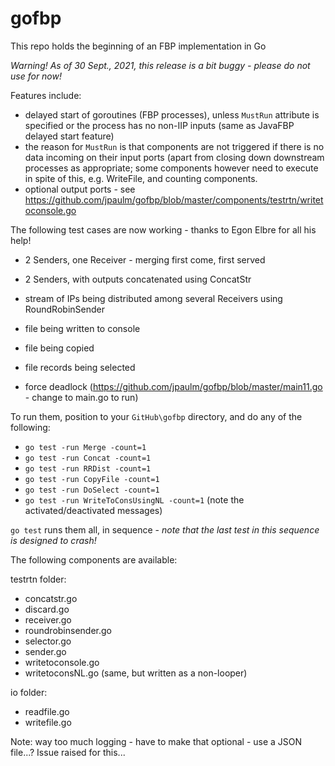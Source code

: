 # gofbp 

This repo holds the beginning of an FBP implementation in Go

*Warning!  As of 30 Sept., 2021, this release is a bit buggy - please do not use for now!* 

Features include:

- delayed start of goroutines (FBP processes), unless `MustRun` attribute is specified or the process has no non-IIP inputs (same as JavaFBP delayed start feature) 
- the reason for `MustRun` is that components are not triggered if there is no data incoming on their input ports (apart from closing down downstream processes as appropriate;  some components however need to execute in spite of this, e.g. WriteFile, and counting components.
- optional output ports - see https://github.com/jpaulm/gofbp/blob/master/components/testrtn/writetoconsole.go


The following test cases are now working - thanks to Egon Elbre for all his help!

- 2 Senders, one Receiver - merging first come, first served

- 2 Senders, with outputs concatenated using ConcatStr

- stream of IPs being distributed among several Receivers using RoundRobinSender 

- file being written to console  

- file being copied             

- file records being selected    

- force deadlock (https://github.com/jpaulm/gofbp/blob/master/main11.go - change to main.go to run)
 

To run them, position to your `GitHub\gofbp` directory, and do any of the following:

- `go test -run Merge -count=1`
- `go test -run Concat -count=1`
- `go test -run RRDist -count=1`
- `go test -run CopyFile -count=1`
- `go test -run DoSelect -count=1`
- `go test -run WriteToConsUsingNL -count=1`  (note the activated/deactivated messages)

`go test` runs them all, in sequence - _note that the last test in this sequence is designed to crash!_

The following components are available:

testrtn folder:
- concatstr.go
- discard.go
- receiver.go
- roundrobinsender.go
- selector.go
- sender.go
- writetoconsole.go 
- writetoconsNL.go   (same, but written as a non-looper)

io folder:
- readfile.go
- writefile.go

Note: way too much logging - have to make that optional - use a JSON file...?  Issue raised for this...
